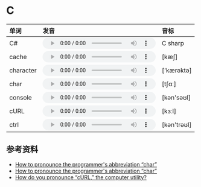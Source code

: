 
# C

| 单词  | 发音 | 音标 |
| :-- | :-- | :-- |
| C# | <audio :src="$withBase('/audio/C%23.mp3')" controls="controls"></audio> | C sharp |
| cache | <audio :src="$withBase('/audio/cache.mp3')" controls="controls"></audio> | [kæʃ] |
| character | <audio :src="$withBase('/audio/character.mp3')" controls="controls"></audio> | ['kærəktə] |
| char | <audio :src="$withBase('/audio/char.mp3')" controls="controls"></audio> | [tʃɑː] |
| console | <audio :src="$withBase('/audio/console.mp3')" controls="controls"></audio> | [kən'səʊl] |
| cURL | <audio :src="$withBase('/audio/cURL.mp3')" controls="controls"></audio> | [kɜːl] |
| ctrl | <audio :src="$withBase('/audio/ctrl.mp3')" controls="controls"></audio> | [kən'trəʊl] |

## 参考资料

- [How to pronounce the programmer's abbreviation “char”](https://english.stackexchange.com/questions/60154/how-to-pronounce-the-programmers-abbreviation-char)
- [How to pronounce the programmer's abbreviation “char”](https://english.stackexchange.com/questions/60154/how-to-pronounce-the-programmers-abbreviation-char)
- [How do you pronounce “cURL,” the computer utility?](https://english.stackexchange.com/questions/48735/how-do-you-pronounce-curl-the-computer-utility?rq=1)

<style lang="css">
audio {
  height: 30px;
}

@media screen and (max-width: 720px){
  audio { 
    width: 20px; 
  } 
}
</style>
